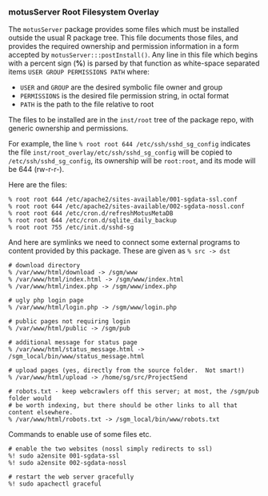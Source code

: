 ### motusServer Root Filesystem Overlay ###

The `motusServer` package provides some files which must be installed outside
the usual R package tree.  This file documents those files, and provides
the required ownership and permission information in a form accepted by
`motusServer:::postInstall()`.  Any line in this file which begins with
a percent sign (**%**) is parsed by that function as white-space separated
items `USER GROUP PERMISSIONS PATH` where:

 - `USER` and `GROUP` are the desired symbolic file owner and group
 - `PERMISSIONS` is the desired file permission string, in octal format
 - `PATH` is the path to the file relative to root

The files to be installed are in the `inst/root` tree of the package repo, with
generic ownership and permissions.

For example, the line `% root root 644 /etc/ssh/sshd_sg_config` indicates the
file `inst/root_overlay/etc/ssh/sshd_sg_config` will be copied to `/etc/ssh/sshd_sg_config`,
its ownership will be `root:root`, and its mode will be 644 (rw-r-r-).

Here are the files:

```
% root root 644 /etc/apache2/sites-available/001-sgdata-ssl.conf
% root root 644 /etc/apache2/sites-available/002-sgdata-nossl.conf
% root root 644 /etc/cron.d/refreshMotusMetaDB
% root root 644 /etc/cron.d/sqlite_daily_backup
% root root 755 /etc/init.d/sshd-sg

```
And here are symlinks we need to connect some external programs to content
provided by this package.  These are given as `% src -> dst`

```
# download directory
% /var/www/html/download -> /sgm/www
% /var/www/html/index.html -> /sgm/www/index.html
% /var/www/html/index.php -> /sgm/www/index.php

# ugly php login page
% /var/www/html/login.php -> /sgm/www/login.php

# public pages not requiring login
% /var/www/html/public -> /sgm/pub

# additional message for status page
% /var/www/html/status_message.html -> /sgm_local/bin/www/status_message.html

# upload pages (yes, directly from the source folder.  Not smart!)
% /var/www/html/upload -> /home/sg/src/ProjectSend

# robots.txt - keep webcrawlers off this server; at most, the /sgm/pub folder would
# be worth indexing, but there should be other links to all that content elsewhere.
% /var/www/html/robots.txt -> /sgm_local/bin/www/robots.txt

```

Commands to enable use of some files etc.

```
# enable the two websites (nossl simply redirects to ssl)
%! sudo a2ensite 001-sgdata-ssl
%! sudo a2ensite 002-sgdata-nossl

# restart the web server gracefully
%! sudo apachectl graceful

```
